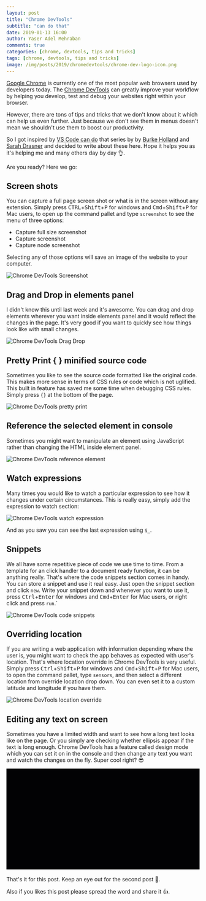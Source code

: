 ```yaml
---
layout: post
title: "Chrome DevTools"
subtitle: "can do that"
date: 2019-01-13 16:00
author: Yaser Adel Mehraban
comments: true
categories: [chrome, devtools, tips and tricks]
tags: [chrome, devtools, tips and tricks]
image: /img/posts/2019/chromedevtools/chrome-dev-logo-icon.png
---
```


[Google Chrome](https://www.google.com/chrome/) is currently one of the most popular web browsers used by developers today. The [Chrome DevTools](https://developers.google.com/web/tools/chrome-devtools/) can greatly improve your workflow by helping you develop, test and debug your websites right within your browser. 

However, there are tons of tips and tricks that we don't know about it which can help us even further. Just because we don't see them in menus doesn't mean we shouldn't use them to boost our productivity.

So I got inspired by [VS Code can do](https://vscodecandothat.com/) that series by by [Burke Holland](https://twitter.com/burkeholland) and [Sarah Drasner](https://twitter.com/sarah_edo) and decided to write about these here. Hope it helps you as it's helping me and many others day by day 👌.

Are you ready? Here we go:

## Screen shots
You can capture a full page screen shot or what is in the screen without any extension. Simply press <kbd>CTRL</kbd>+<kbd>Shift</kbd>+<kbd>P</kbd> for windows and <kbd>Cmd</kbd>+<kbd>Shift</kbd>+<kbd>P</kbd> for Mac users, to open up the command pallet and type `screenshot` to see the menu of three options:

* Capture full size screenshot
* Capture screenshot
* Capture node screenshot

Selecting any of those options will save an image of the website to your computer.

![Chrome DevTools Screenshot](/img/posts/2019/chromedevtools/screenshot.gif)

## Drag and Drop in elements panel

I didn't know this until last week and it's awesome. You can drag and drop elements wherever you want inside elements panel and it would reflect the changes in the page. It's very good if you want to quickly see how things look like with small changes.

![Chrome DevTools Drag Drop](/img/posts/2019/chromedevtools/drgdrop.GIF)

## Pretty Print { } minified source code

Sometimes you like to see the source code formatted like the original code. This makes more sense in terms of CSS rules or code which is not uglified. This built in feature has saved me some time when debugging CSS rules. Simply press `{}` at the bottom of the page.

![Chrome DevTools pretty print](/img/posts/2019/chromedevtools/prettyprint.GIF)

## Reference the selected element in console

Sometimes you might want to manipulate an element using JavaScript rather than changing the HTML inside element panel.

![Chrome DevTools reference element](/img/posts/2019/chromedevtools/refelement.GIF)

## Watch expressions

Many times you would like to watch a particular expression to see how it changes under certain circumstances. This is really easy, simply add the expression to watch section:

![Chrome DevTools watch expression](/img/posts/2019/chromedevtools/watch.GIF)

And as you saw you can see the last expression using `$_`.

## Snippets

We all have some repetitive piece of code we use time to time. From a template for an click handler to a document ready function, it can be anything really. That's where the code snippets section comes in handy. You can store a snippet and use it real easy. Just open the snippet section and click `new`. Write your snippet down and whenever you want to use it, press <kbd>Ctrl</kbd>+<kbd>Enter</kbd> for windows and <kbd>Cmd</kbd>+<kbd>Enter</kbd> for Mac users, or right click and press `run`.`

![Chrome DevTools code snippets](/img/posts/2019/chromedevtools/snippet.GIF)

## Overriding location

If you are writing a web application with information depending where the user is, you might want to check the app behaves as expected with user's location. That's where location override in Chrome DevTools is very useful. Simply press <kbd>Ctrl</kbd>+<kbd>Shift</kbd>+<kbd>P</kbd> for windows and <kbd>Cmd</kbd>+<kbd>Shift</kbd>+<kbd>P</kbd> for Mac users, to open the command pallet, type `sensors`, and then select a different location from override location drop down. You can even set it to a custom latitude and longitude if you have them.

![Chrome DevTools location override](/img/posts/2019/chromedevtools/locationoverride.GIF)

## Editing any text on screen

Sometimes you have a limited width and want to see how a long text looks like on the page. Or you simply are checking whether ellipsis appear if the text is long enough. Chrome DevTools has a feature called design mode which you can set it on in the console and then change any text you want and watch the changes on the fly. Super cool right? 😎

![Chrome DevTools design mode](/img/posts/2019/chromedevtools/designmode.gif)

That's it for this post. Keep an eye out for the second post 👀.

Also if you likes this post please spread the word and share it 👍.
